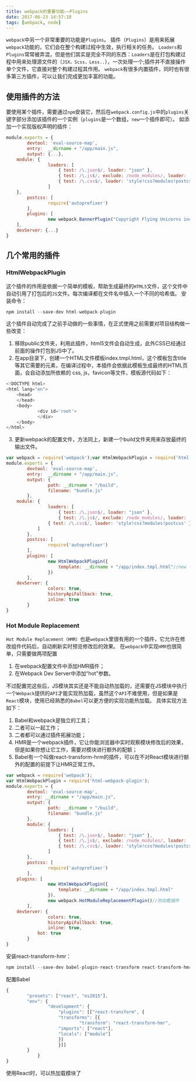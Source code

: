 ```yaml
---
title: webpack的重要功能——Plugins
date: 2017-06-23 14:57:18
tags: [webpack, node]
---
```


`webpack`中另一个非常重要的功能是`Plugins`。
插件（`Plugins`）是用来拓展`webpack`功能的，它们会在整个构建过程中生效，执行相关的任务。
`Loaders`和`Plugins`常常被弄混，但是他们其实是完全不同的东西：`Loaders`是在打包构建过程中用来处理源文件的（`JSX，Scss，Less..`），一次处理一个;插件并不直接操作单个文件，它直接对整个构建过程其作用。
`webpack`有很多内置插件，同时也有很多第三方插件，可以让我们完成更加丰富的功能。

<!--more-->

## 使用插件的方法
要使用某个插件，需要通过`npm`安装它，然后在`webpack.config.js`中的`plugins`关键字部分添加该插件的一个实例（`plugins`是一个数组，`new`一个插件即可）。
如添加一个实现版权声明的插件：
```js
module.exports = {  
        devtool: 'eval-source-map',  
        entry:  __dirname + "/app/main.js",  
        output: {...},  
    module: {  
                loaders: [  
                    { test: /\.json$/, loader: "json" },  
                    { test: /\.js$/, exclude: /node_modules/, loader: 'babel' },  
                    { test: /\.css$/, loader: 'style!css?modules!postcss' }//这里添加PostCSS  
                ]  
    },  
        postcss: [  
                require('autoprefixer')  
        ],  
        plugins: [  
                new webpack.BannerPlugin("Copyright Flying Unicorns inc.")    
    ],  
    devServer: {...}  
}  
```
## 几个常用的插件
### HtmlWebpackPlugin
这个插件的作用是依据一个简单的模板，帮助生成最终的`HTML5`文件，这个文件中自动引用了打包后的`JS`文件。每次编译都在文件名中插入一个不同的哈希值。
安装命令：
```js
npm install --save-dev html-webpack-plugin
```
这个插件自动完成了之前手动做的一些事情，在正式使用之前需要对项目结构做一些改变：

1. 移除public文件夹，利用此插件，html5文件会自动生成，此外CSS已经通过前面的操作打包到JS中了。
2. 在app目录下，创建一个HTML文件模板index.tmpl.html，这个模板包含title等其它需要的元素，在编译过程中，本插件会依据此模板生成最终的HTML页面，会自动添加所依赖的 css, js，favicon等文件，模板源代码如下：
```js
<!DOCTYPE html>  
<html lang="en">  
    <head>  
    </head>  
    <body>  
            <div id='root'>  
            </div>  
    </body>  
</html>  	
```
3. 更新webpack的配置文件，方法同上，新建一个build文件夹用来存放最终的输出文件。
```js
var webpack = require('webpack');var HtmlWebpackPlugin = require('html-webpack-plugin');  
module.exports = {  
        devtool: 'eval-source-map',  
        entry:  __dirname + "/app/main.js",  
        output: {  
                path: __dirname + "/build",  
                filename: "bundle.js"  
        },  
    module: {  
                loaders: [  
                    { test: /\.json$/, loader: "json" },  
                    { test: /\.js$/, exclude: /node_modules/, loader: 'babel' },  
                { test: /\.css$/, loader: 'style!css?modules!postcss' }  
            ]  
        },  
        postcss: [  
                require('autoprefixer')  
        ],  
        plugins: [  
                new HtmlWebpackPlugin({  
                    template: __dirname + "/app/index.tmpl.html"//new 一个这个插件的实例，并传入相关的参数  
                })  
        ],  
    devServer: {  
                colors: true,  
                historyApiFallback: true,  
                inline: true  
        }  
}  
```

### Hot Module Replacement
`Hot Module Replacement（HMR）`也是`webpack`里很有用的一个插件，它允许在修改组件代码后，自动刷新实时预览修改后的效果。
在`webpack`中实现`HMR`也很简单，只需要做两项配置

1. 在webpack配置文件中添加HMR插件；
2. 在Webpack Dev Server中添加“hot”参数。

不过配置完这些后，JS模块其实还是不能自动热加载的，还需要在JS模块中执行一个`Webpack`提供的`API`才能实现热加载，虽然这个`API`不难使用，但是如果是`React`模块，使用已经熟悉的`Babel`可以更方便的实现功能热加载。
具体实现方法如下：

1. Babel和webpack是独立的工具；
2. 二者可以一起工作；
3. 二者都可以通过插件拓展功能；
4. HMR是一个webpack插件，它让你能浏览器中实时观察模块修改后的效果，但是如果你想让它工作，需要对模块进行额外的配额；
5. Babel有一个叫做react-transform-hrm的插件，可以在不对React模块进行额外的配置的前提下让HMR正常工作。
```js
var webpack = require('webpack');  
var HtmlWebpackPlugin = require('html-webpack-plugin');  
module.exports = {  
        devtool: 'eval-source-map',  
        entry: __dirname + "/app/main.js",  
        output: {  
                path: __dirname + "/build",  
                filename: "bundle.js"  
        },  
        module: {  
                loaders: [  
                    { test: /\.json$/, loader: "json" },  
                    { test: /\.js$/, exclude: /node_modules/, loader: 'babel' },  
                    { test: /\.css$/, loader: 'style!css?modules!postcss' }  
                ]     
        },  
        postcss: [  
                require('autoprefixer')  
        ],  
    plugins: [  
                new HtmlWebpackPlugin({  
                    template: __dirname + "/app/index.tmpl.html"  
                }),  
                new webpack.HotModuleReplacementPlugin()//热加载插件  
        ],  
    devServer: {  
                colors: true,  
                historyApiFallback: true,  
                inline: true,  
            hot: true  
        }  
}  
```
安装react-transform-hmr：
```js
npm install --save-dev babel-plugin-react-transform react-transform-hmr
```
配置Babel
```js
{  
        "presets": ["react", "es2015"],  
        "env": {  
                "development": {  
                    "plugins": [["react-transform", {  
                    "transforms": [{  
                            "transform": "react-transform-hmr",  
                    "imports": ["react"],  
                    "locals": ["module"]  
                    }]  
                    }]]  
        }  
            }  
}  
```
使用React时，可以热加载模块了
